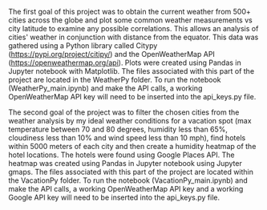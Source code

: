 The first goal of this project was to obtain the current weather from 500+ cities across the globe and plot some common weather measurements vs city latitude to examine any possible correlations. This allows an analysis of cities' weather in conjunction with distance from the equator. This data was gathered using a Python library called Citypy (https://pypi.org/project/citipy/) and the OpenWeatherMap API (https://openweathermap.org/api). Plots were created using Pandas in Jupyter notebook with Matplotlib. The files associated with this part of the project are located in the WeatherPy folder. To run the notebook (WeatherPy_main.ipynb) and make the API calls, a working OpenWeatherMap API key will need to be inserted into the api_keys.py file.

The second goal of the project was to filter the chosen cities from the weather analysis by my ideal weather conditions for a vacation spot (max temperature between 70 and 80 degrees, humidity less than 65%, cloudiness less than 10% and wind speed less than 10 mph), find hotels within 5000 meters of each city and then create a humidity heatmap of the hotel locations. The hotels were found using Google Places API. The heatmap was created using Pandas in Jupyter notebook using Jupyter gmaps. The files associated with this part of the project are located within the VacationPy folder. To run the notebook (VacationPy_main.ipynb) and make the API calls, a working OpenWeatherMap API key and a working Google API key will need to be inserted into the api_keys.py file.  